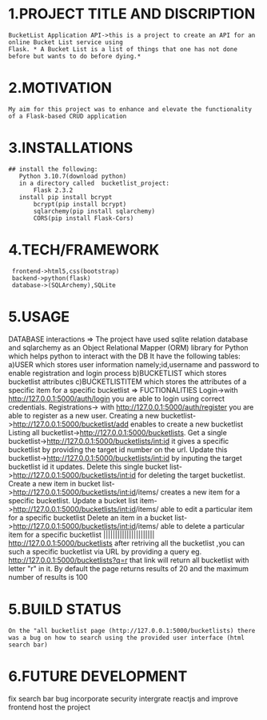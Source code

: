 # 1.PROJECT TITLE AND DISCRIPTION
    BucketList Application API->this is a project to create an API for an online Bucket List service using
    Flask. * A Bucket List is a list of things that one has not done
    before but wants to do before dying.*

# 2.MOTIVATION
    My aim for this project was to enhance and elevate the functionality of a Flask-based CRUD application

# 3.INSTALLATIONS
    ## install the following:
       Python 3.10.7(download python)
       in a directory called  bucketlist_project:
           Flask 2.3.2
       install pip install bcrypt
           bcrypt(pip install bcrypt)
           sqlarchemy(pip install sqlarchemy)
           CORS(pip install Flask-Cors)

# 4.TECH/FRAMEWORK
     frontend->html5,css(bootstrap)
     backend->python(flask)
     database->(SQLArchemy),SQLite

# 5.USAGE
   DATABASE interactions
   => The project have used sqlite relation database and sqlarchemy as an Object Relational Mapper (ORM) library for Python which helps python to interact with the DB
     It have the following tables:
        a)USER which stores user information namely;id,username and password to enable registration and login process
        b)BUCKETLIST which stores bucketlist attributes 
        c)BUCKETLISTITEM which stores the attributes of a specific item for a specific bucketlist
    => FUCTIONALITIES
        Login->with http://127.0.0.1:5000/auth/login you are able to login using correct credentials.
        Registrations-> with http://127.0.0.1:5000/auth/register you are able to register as a new user.
        Creating a new bucketlist->http://127.0.0.1:5000/bucketlist/add enables to create a new bucketlist
        Listing all bucketlist->http://127.0.0.1:5000/bucketlists.
        Get a single bucketlist->http://127.0.0.1:5000/bucketlists/<int:id> it gives a specific bucketlist by providing the target id number on the url.
        Update this bucketlist->http://127.0.0.1:5000/bucketlists/<int:id> by inputing the target bucketlist id it updates.
        Delete this single bucket list->http://127.0.0.1:5000/bucketlists/<int:id> for deleting the target bucketlist.
        Create a new item in bucket list->http://127.0.0.1:5000/bucketlists/<int:id>/items/ creates a new item for a specific bucketlist.
        Update a bucket list item->http://127.0.0.1:5000/bucketlists/<int:id>/items/ able to edit a particular item for a specific bucketlist
        Delete an item in a bucket list->http://127.0.0.1:5000/bucketlists/<int:id>/items/ able to delete a particular item for a specific bucketlist
        ||||||||||||||||||||||
        http://127.0.0.1:5000/bucketlists after retriving all the bucketlist ,you can such a specific bucketlist via URL by providing a query eg. http://127.0.0.1:5000/bucketlists?q=r that link will return all bucketlist with letter "r" in it.
        By default the page returns results of 20  and the maximum number of results is 100

# 5.BUILD STATUS
    On the "all bucketlist page (http://127.0.0.1:5000/bucketlists) there was a bug on how to search using the provided user interface (html search bar)

# 6.FUTURE DEVELOPMENT
  fix search bar bug
  incorporate security
  intergrate reactjs and improve frontend
  host the project 
  



       


      